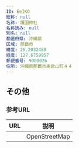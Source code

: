 ```yaml
---
ID: EeIKO
総称: null
名称: 護国神社
名称読み: null
別名: null
都道府県: 沖縄県
区域: 那覇市
緯度: 26.2032488
経度: 127.6759957
郵便番号: 9000026
住所: 沖縄県那覇市奥武山町４４
---
```


## その他

### 参考URL

| URL | 説明          |
| --- | ------------- |
|     | OpenStreetMap |
